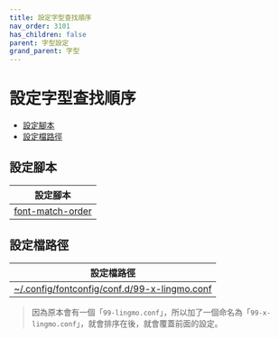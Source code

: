 ```yaml
---
title: 設定字型查找順序
nav_order: 3101
has_children: false
parent: 字型設定
grand_parent: 字型
---
```



# 設定字型查找順序

* [設定腳本](#設定腳本)
* [設定檔路徑](#設定檔路徑)




## 設定腳本

| 設定腳本 |
| --- |
| [font-match-order](https://github.com/samwhelp/lingmo-adjustment/tree/main/prototype/main/font-config/font-match-order#usage) |




## 設定檔路徑

| 設定檔路徑 |
| --- |
| [~/.config/fontconfig/conf.d/99-x-lingmo.conf](https://github.com/samwhelp/lingmo-adjustment/blob/main/prototype/main/font-config/font-match-order/asset/overlay/etc/skel/.config/fontconfig/conf.d/99-x-lingmo.conf) |


> 因為原本會有一個「`99-lingmo.conf`」，所以加了一個命名為「`99-x-lingmo.conf`」，就會排序在後，就會覆蓋前面的設定。
